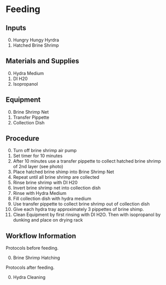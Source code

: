 Feeding
===

Inputs
---

0. Hungry Hungy Hyrdra
0. Hatched Brine Shrimp

Materials and Supplies
---

0. Hydra Medium
0. DI H20
0. Isopropanol


Equipment
---

0. Brine Shrimp Net
0. Transfer Pippette
0. Collection Dish

Procedure
---

0. Turn off brine shrimp air pump
0. Set timer for 10 minutes
0. After 10 minutes use a transfer pippette to collect hatched brine shrimp of 2nd layer (see photo)
0. Place hatched brine shimp into Brine Shrimp Net
0. Repeat until all brine shrimp are collected
0. Rinse brine shrimp with DI H20
0. Invert brine shrimp net into collection dish
0. Rinse with Hydra Medium
0. Fill collection dish with hydra medium
0. Use transfer pippette to collect brine shrimp out of collection dish
0. Give each hydra tray approximately 3 pippettes of brine shimp.
0. Clean Equipment by first rinsing with DI H2O. Then with isopropanol by dunking and place on drying rack

Workflow Information
---

Protocols before feeding.

0. Brine Shrimp Hatching

Protocols after feeding.

0. Hydra Cleaning
